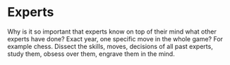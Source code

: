 # Experts

Why is it so important that experts know on top of their mind what other experts have done? Exact year, one specific move in the whole game? For example chess. Dissect the skills, moves, decisions of all past experts, study them, obsess over them, engrave them in the mind.
